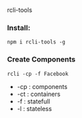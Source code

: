 rcli-tools

### Install:
`npm i rcli-tools -g`

### Create Components 
`rcli -cp -f Facebook`

* -cp : components
* -ct : containers
* -f : statefull
* -l : stateless

